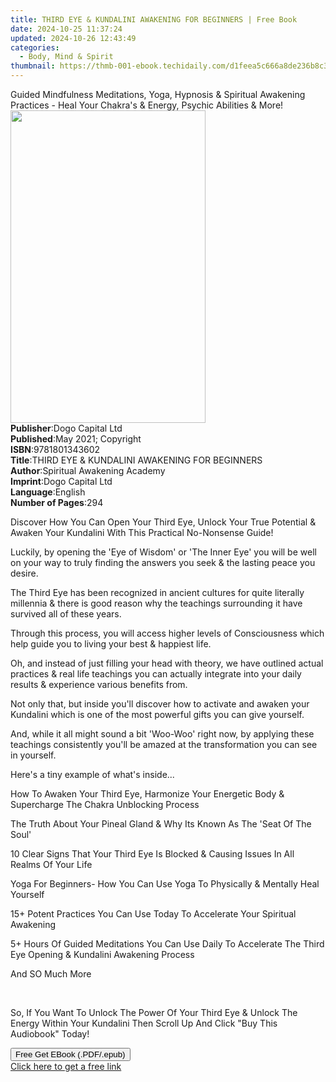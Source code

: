 ```yaml
---
title: THIRD EYE & KUNDALINI AWAKENING FOR BEGINNERS | Free Book
date: 2024-10-25 11:37:24
updated: 2024-10-26 12:43:49
categories:
  - Body, Mind & Spirit
thumbnail: https://thmb-001-ebook.techidaily.com/d1feea5c666a8de236b8c3baf3e23d3fc0c6689c650ca1d4a6f44bc8e812bbfd.jpg
---
```

<main id="book-container">
  <div class="flex flex-col">
    <div class="book-brief flex-1 py-6 px-4 sm:p-6 md:py-10 md:px-8">
      <!-- brief-->
      <div class="book-brief-main">
        Guided Mindfulness Meditations, Yoga, Hypnosis & Spiritual Awakening
        Practices - Heal Your Chakra's & Energy, Psychic Abilities & More!
      </div>
    </div>
    <div
      class="book-meta-info flex-1 grid gap-4 col-start-1 col-end-3 row-start-1 sm:mb-6 sm:grid-cols-4 lg:gap-6 lg:col-start-2 lg:row-end-6 lg:row-span-6 lg:mb-0"
    >
      <div
        class="book-meta-info-left place-content-center mt-4 p-4 text-sm leading-6 col-start-2 col-span-2 dark:text-slate-400"
      >
        <img
          class="w-full h-500 object-cover rounded-lg sm:h-255 sm:col-span-2 lg:col-span-full"
          src="https://img-001-ebook.techidaily.com/4818dda473c46984a9b788577fc3089d2a6f3c1825695a823beff292b8b98eef.jpg"
          alt=""
          width="312"
          height="500"
        />
      </div>
      <div
        class="book-meta-info-right mt-2 col-start-1 row-start-2 col-span-3 self-center"
      >
        <!-- meta data  -->
        <div class="flex flex-col px-4 md:px-8">
          <div class="flex-1">
            <strong>Publisher</strong>:<span class="px-2"
              >Dogo Capital Ltd</span
            >
          </div>
          <div class="flex-1">
            <strong>Published</strong>:<span class="px-2"
              >May 2021; Copyright</span
            >
          </div>
          <div class="flex-1">
            <strong>ISBN</strong>:<span class="px-2">9781801343602</span>
          </div>
          <div class="flex-1">
            <strong>Title</strong>:<span class="px-2"
              >THIRD EYE &amp; KUNDALINI AWAKENING FOR BEGINNERS</span
            >
          </div>
          <div class="flex-1">
            <strong>Author</strong>:<span class="px-2"
              >Spiritual Awakening Academy</span
            >
          </div>
          <div class="flex-1">
            <strong>Imprint</strong>:<span class="px-2">Dogo Capital Ltd</span>
          </div>
          <div class="flex-1">
            <strong>Language</strong>:<span class="px-2">English</span>
          </div>
          <div class="flex-1">
            <strong>Number of Pages</strong>:<span class="px-2">294</span>
          </div>
        </div>
      </div>
    </div>
    <div class="book-description flex-1 py-6 px-4 sm:p-6 md:py-10 md:px-8">
      <div class="book-description-main">
        <div accordion-content="" id="description">
          <p></p>
          <p>
            Discover How You Can Open Your Third Eye, Unlock Your True Potential
            &amp; Awaken Your Kundalini With This Practical No-Nonsense Guide!
          </p>
          <p>
            Luckily, by opening the 'Eye of Wisdom' or 'The Inner Eye' you will
            be well on your way to truly finding the answers you seek &amp; the
            lasting peace you desire.
          </p>
          <p>
            The Third Eye has been recognized in ancient cultures for quite
            literally millennia &amp; there is good reason why the teachings
            surrounding it have survived all of these years.
          </p>
          <p>
            Through this process, you will access higher levels of Consciousness
            which help guide you to living your best &amp; happiest life.
          </p>
          <p>
            Oh, and instead of just filling your head with theory, we have
            outlined actual practices &amp; real life teachings you can actually
            integrate into your daily results &amp; experience various benefits
            from.
          </p>
          <p>
            Not only that, but inside you'll discover how to activate and awaken
            your Kundalini which is one of the most powerful gifts you can give
            yourself.
          </p>
          <p>
            And, while it all might sound a bit 'Woo-Woo' right now, by applying
            these teachings consistently you'll be amazed at the transformation
            you can see in yourself.
          </p>
          <p>Here's a tiny example of what's inside...</p>
          <p>
            How To Awaken Your Third Eye, Harmonize Your Energetic Body &amp;
            Supercharge The Chakra Unblocking Process
          </p>
          <p>
            The Truth About Your Pineal Gland &amp; Why Its Known As The 'Seat
            Of The Soul' &nbsp;&nbsp;
          </p>
          <p>
            10 Clear Signs That Your Third Eye Is Blocked &amp; Causing Issues
            In All Realms Of Your Life
          </p>
          <p>
            Yoga For Beginners- How You Can Use Yoga To Physically &amp;
            Mentally Heal Yourself
          </p>
          <p>
            15+ Potent Practices You Can Use Today To Accelerate Your Spiritual
            Awakening
          </p>
          <p>
            5+ Hours Of Guided Meditations You Can Use Daily To Accelerate The
            Third Eye Opening &amp; Kundalini Awakening Process
          </p>
          <p>And SO Much More</p>
          <p><br /></p>
          <p>
            So, If You Want To Unlock The Power Of Your Third Eye &amp; Unlock
            The Energy Within Your Kundalini Then Scroll Up And Click "Buy This
            Audiobook" Today!&nbsp;
          </p>
          <p></p>
        </div>
        <div class="accordion-fader"></div>
      </div>
    </div>
    <div class="book-excerpts flex-1 py-6 px-4 sm:p-6 md:py-10 md:px-8"></div>
    <div
      class="book-about-author flex-1 py-6 px-4 sm:p-6 md:py-10 md:px-8"
    ></div>
    <div class="book-free-get flex-1 py-6 px-4 sm:p-6 md:py-10 md:px-8">
      <button
        id="btn-free-get"
        class="bg-blue-500 hover:bg-blue-700 text-white font-bold py-2 px-4 rounded"
      >
        Free Get EBook (.PDF/.epub)
      </button>
      <div id="countdown-display" class="px-2 text-lg mt-2"></div>
      <a
        id="free-link"
        class="hidden bg-blue-500 hover:bg-blue-700 text-white font-bold py-2 px-4 rounded"
        href="https://www.ebooks.com/en-us/book/210377955/third-eye-kundalini-awakening-for-beginners/spiritual-awakening-academy/"
        target="_blank"
        >Click here to get a free link</a
      >
    </div>
    <script>
      let countdownTime = 0;
      let countdownInterval = null;
      document
        .getElementById('btn-free-get')
        .addEventListener('click', startCountdown);
      function startCountdown() {
        countdownTime = new Date().getTime() + 60000 * 3;
        countdownInterval = setInterval(updateCountdown, 1000);
        document.getElementById('btn-free-get').disabled = true;
        document
          .getElementById('btn-free-get')
          .classList.add('bg-gray-500', 'cursor-not-allowed');
      }
      function updateCountdown() {
        let currentTime = new Date().getTime();
        let timeLeft = countdownTime - currentTime;
        let secondsLeft = Math.floor(timeLeft / 1000);
        document.getElementById('countdown-display').innerHTML =
          `Remaining time: ${secondsLeft} seconds.`;
        if (secondsLeft <= 0) {
          clearInterval(countdownInterval);
          document.getElementById('btn-free-get').classList.add('hidden');
          document.getElementById('free-link').classList.remove('hidden');
          document.getElementById('countdown-display').innerHTML = '';
        }
      }
    </script>
  </div>
</main>

